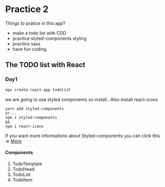 # Practice 2

Things to pratice in this app?

- make a todo list with CDD
- practice styled-components styling
- practice sass
- have fun coding. 
## The TODO list with React



### Day1
```bash
npx create-react-app todolist
```
we are going to use styled components so install..
Also install react-icons
```
yarn add styled-components
or...
npm i styled-components
&&
npm i react-icons
```

If you want more informations about Styled-components you can click this => [More](https://styled-components.com/docs/basics)

#### Components
1. TodoTemplate
2. TodoHead
3. TodoList
4. TodoItem
